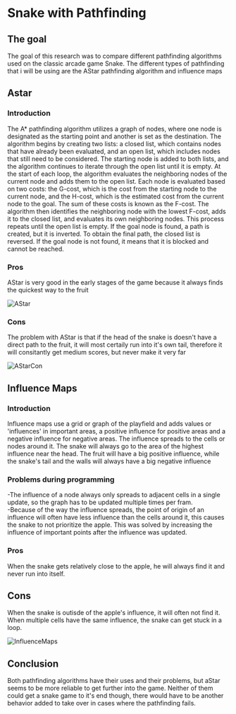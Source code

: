 # Snake with Pathfinding
## The goal
The goal of this research was to compare different pathfinding algorithms used on the classic arcade game Snake.
The different types of pathfinding that i will be using are the AStar pathfinding algorithm and influence maps  

## Astar
### Introduction
The A* pathfinding algorithm utilizes a graph of nodes, where one node is designated as the starting point and another is set as the destination. The algorithm begins by creating two lists: a closed list, which contains nodes that have already been evaluated, and an open list, which includes nodes that still need to be considered. The starting node is added to both lists, and the algorithm continues to iterate through the open list until it is empty. At the start of each loop, the algorithm evaluates the neighboring nodes of the current node and adds them to the open list. Each node is evaluated based on two costs: the G-cost, which is the cost from the starting node to the current node, and the H-cost, which is the estimated cost from the current node to the goal. The sum of these costs is known as the F-cost. The algorithm then identifies the neighboring node with the lowest F-cost, adds it to the closed list, and evaluates its own neighboring nodes. This process repeats until the open list is empty. If the goal node is found, a path is created, but it is inverted. To obtain the final path, the closed list is reversed. If the goal node is not found, it means that it is blocked and cannot be reached.


### Pros
AStar is very good in the early stages of the game because it always finds the quickest way to the fruit
  
![AStar](https://user-images.githubusercontent.com/75164311/212279291-56c704e8-cbdf-47b3-9968-59b98a631af9.gif)

### Cons
The problem with AStar is that if the head of the snake is doesn't have a direct path to the fruit, it will most certaily run into it's own tail, therefore it will consitantly get medium scores, but never make it very far
  
![AStarCon](https://user-images.githubusercontent.com/75164311/212279673-9bdba194-8a80-4f10-b015-a5e56a5ad457.gif)


## Influence Maps
### Introduction
Influence maps use a grid or graph of the playfield and adds values or 'influences' in important areas, a positive influence for positive areas and a negative influence for negative areas. The influence spreads to the cells or nodes around it. The snake will always go to the area of the highest influence near the head.
The fruit will have a big positive influence, while the snake's tail and the walls will always have a big negative influence

### Problems during programming
-The influence of a node always only spreads to adjacent cells in a single update, so the graph has to be updated multiple times per fram.  
-Because of the way the influence spreads, the point of origin of an influence will often have less influence than the cells around it, this causes the snake to not prioritize the apple. This was solved by increasing the influence of important points after the influence was updated.

### Pros
When the snake gets relatively close to the apple, he will always find it and never run into itself.

## Cons
When the snake is outisde of the apple's influence, it will often not find it.  
When multiple cells have the same influence, the snake can get stuck in a loop.
  
![InfluenceMaps](https://user-images.githubusercontent.com/75164311/212280105-e24cd45f-b1bb-4037-bf6d-174cb4452b8b.gif)

## Conclusion
Both pathfinding algorithms have their uses and their problems, but aStar seems to be more reliable to get further into the game.
Neither of them could get a snake game to it's end though, there would have to be another behavior added to take over in cases where the pathfinding fails. 
